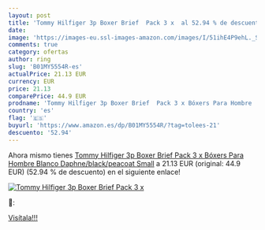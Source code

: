 ```yaml
---
layout: post
title: 'Tommy Hilfiger 3p Boxer Brief  Pack 3 x  al 52.94 % de descuento'
date: 
image: 'https://images-eu.ssl-images-amazon.com/images/I/51ihE4P9ehL._SL200_.jpg'
comments: true
category: ofertas
author: ring
slug: 'B01MY5554R-es'
actualPrice: 21.13 EUR
currency: EUR
price: 21.13
comparePrice: 44.9 EUR
prodname: 'Tommy Hilfiger 3p Boxer Brief  Pack 3 x Bóxers Para Hombre  Blanco  Daphne/black/peacoat   Small'
country: 'es'
flag: '🇪🇸'
buyurl: 'https://www.amazon.es/dp/B01MY5554R/?tag=tolees-21'
descuento: '52.94'
---
```


Ahora mismo tienes [Tommy Hilfiger 3p Boxer Brief  Pack 3 x Bóxers Para Hombre  Blanco  Daphne/black/peacoat   Small](https://www.amazon.es/dp/B01MY5554R/?tag=tolees-21) a 21.13 EUR (original: 44.9 EUR) (52.94 %  de descuento) en el siguiente enlace!

[![Tommy Hilfiger 3p Boxer Brief  Pack 3 x ](https://images-eu.ssl-images-amazon.com/images/I/51ihE4P9ehL._SL200_.jpg)](https://www.amazon.es/dp/B01MY5554R/?tag=tolees-21)

🔎:


[Visítala!!!](https://www.amazon.es/dp/B01MY5554R/?tag=tolees-21)

